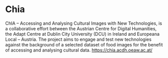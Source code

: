 # Chia

ChIA – Accessing and Analysing Cultural Images with New Technologies, is a collaborative effort between the Austrian Centre for Digital Humanities, the Adapt Centre at Dublin City University (DCU) in Ireland and Europeana Local – Austria. The project aims to engage and test new technologies against the background of a selected dataset of food images for the benefit of accessing and analysing cultural data. 
https://chia.acdh.oeaw.ac.at/
